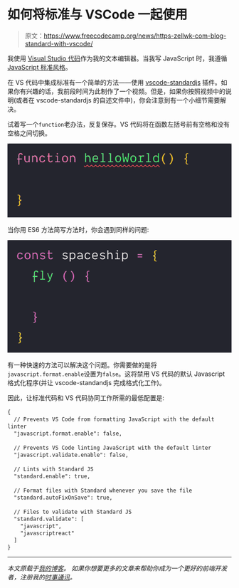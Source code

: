 # 如何将标准与 VSCode 一起使用

> 原文：<https://www.freecodecamp.org/news/https-zellwk-com-blog-standard-with-vscode/>

我使用 [Visual Studio 代码](https://code.visualstudio.com/)作为我的文本编辑器。当我写 JavaScript 时，我遵循 [JavaScript 标准风格](https://standardjs.com)。

在 VS 代码中集成标准有一个简单的方法——使用 [vscode-standardjs](https://marketplace.visualstudio.com/items?itemName=chenxsan.vscode-standardjs) 插件。如果你有兴趣的话，我前段时间为此制作了一个视频。但是，如果你按照视频中的说明(或者在 vscode-standardjs 的自述文件中)，你会注意到有一个小细节需要解决。

试着写一个`function`老办法，反复保存。VS 代码将在函数左括号前有空格和没有空格之间切换。

![VS code toggles between having and not having a space before '('.](img/b29426747f5b442640f90a509d0bd8e2.png)

当你用 ES6 方法简写方法时，你会遇到同样的问题:

![Same problem happens when you create methods with ES6 method shorthands.](img/4581574fde0646fc1b8a64e3cf2ef403.png)

有一种快速的方法可以解决这个问题。你需要做的是将`javascript.format.enable`设置为`false`。这将禁用 VS 代码的默认 Javascript 格式化程序(并让 vscode-standandjs 完成格式化工作)。

因此，让标准代码和 VS 代码协同工作所需的最低配置是:

```
{
  // Prevents VS Code from formatting JavaScript with the default linter
  "javascript.format.enable": false,

  // Prevents VS Code linting JavaScript with the default linter
  "javascript.validate.enable": false,

  // Lints with Standard JS
  "standard.enable": true,

  // Format files with Standard whenever you save the file
  "standard.autoFixOnSave": true,

  // Files to validate with Standard JS
  "standard.validate": [
    "javascript",
    "javascriptreact"
  ]
} 
```

* * *

*本文原载于[我的博客](https://zellwk.com/blog/standard-with-vscode)。*
*如果你想要更多的文章来帮助你成为一个更好的前端开发者，注册我的[时事通讯](https://zellwk.com/)。*